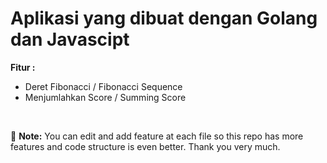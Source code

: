 # Aplikasi yang dibuat dengan Golang dan Javascipt

**Fitur :**
* Deret Fibonacci / Fibonacci Sequence
* Menjumlahkan Score / Summing Score

<br>

:pushpin: **Note:** You can edit and add feature at each file so this repo has more features and code structure is even better. Thank you very much.